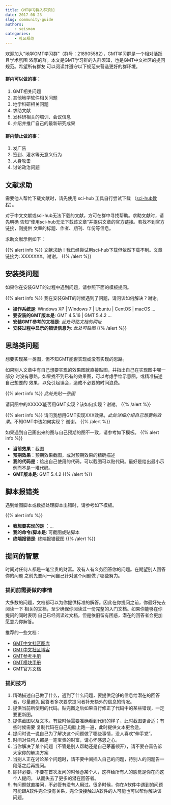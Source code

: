 ```yaml
---
title: GMT学习群入群须知
date: 2017-08-23
slug: community-guide
authors:
    - seisman
categories:
    - 社区规范
---
```


欢迎加入“地学GMT学习群”（群号：218905582），GMT学习群是一个相对活跃且学术氛围
浓厚的群。本文是GMT学习群的入群须知，也是GMT中文社区的提问规范。希望所有群友
可以阅读并遵守以下规范来营造更好的群环境。

<div class="row">
  <div class="col-md-6">
  <h4>群内可以做的事：</h4>
  <ol>
    <li>GMT相关问题</li>
    <li>其他地学软件相关问题</li>
    <li>地学科研相关问题</li>
    <li>求助文献</li>
    <li>发科研相关的培训、会议信息</li>
    <li>介绍并推广自己的最新研究成果</li>
  </ol>
  </div>
  <div class="col-md-6">
  <h4>群内禁止做的事：</h4>
  <ol>
    <li>发广告</li>
    <li>签到、灌水等无意义行为</li>
    <li>人身攻击</li>
    <li>讨论政治问题</li>
  </ol>
  </div>
</div>

## 文献求助

需要他人帮忙下载文献时，请先使用 sci-hub 工具自行尝试下载
（[sci-hub教程](http://gmt-china.org/blog/sci-hub/)）。

对于中文文献或sci-hub无法下载的文献，方可在群中寻找帮助。求助文献时，请先明确
告知“使用sci-hub无法下载该文章”并提供文章的官方链接。若找不到官方链接，则提供
文章的标题、作者、期刊、年份等信息。

求助文献示例如下：

{{% alert info %}}
文献求助！我已经尝试用sci-hub下载但依然下载不到。文章链接为: XXXXXXX。谢谢。
{{% /alert %}}

## 安装类问题

如果你在安装GMT的过程中遇到问题，请参照下面的模板提问。

{{% alert info %}}
我在安装GMT的时候遇到了问题，请问该如何解决？谢谢。

- **操作系统是**: Windows XP | Windows 7 | Ubuntu | CentOS | macOS ...
- **要安装的GMT版本是**: GMT 4.5.16 | GMT 5.4.2 ...
- **安装GMT参考的文档是**: *此处可贴文档的网址*
- **安装过程中显示的错误信息为**: *此处可贴图*
{{% /alert %}}

## 思路类问题

想要实现某一类图，但不知GMT能否实现或没有实现的思路。

如果别人文章中有自己想要实现的效果图就直接贴图，并指出自己在实现图中哪一部分
时没有思路。如果找不到已有的效果图，可以考虑手绘示意图，或精准描述自己想要的
效果，以免引起误会，造成不必要的时间浪费。

{{% alert info %}}
*此处先贴一张图*

请问图中的XXXXX能否用GMT实现？该如何实现？谢谢。
{{% /alert %}}

{{% alert info %}}
请问我想用GMT实现XXX效果。*此处详细介绍自己想要的效果*。不知GMT中该如何实现？
谢谢。
{{% /alert %}}

如果遇到自己画出来的图与自己预期的图不一致，请参考如下模板。
{{% alert info %}}
- **当前效果**：截图
- **预期效果**：预期效果截图，或对预期效果的精确描述
- **我的代码是**：给出自己使用的代码，可以截图可以贴代码。最好是给出最小示例而不是一堆代码。
- **GMT版本是**: GMT 5.4.2
{{% /alert %}}

## 脚本报错类

遇到绘图脚本或数据处理脚本出错时，请参考如下模板。

{{% alert info %}}
- **我想要实现的是** ：...
- **我的命令/脚本是**: 可截图或贴脚本
- **终端报错是**: 终端报错截图
{{% /alert %}}

## 提问的智慧

时间对任何人都是一笔宝贵的财富。没有人有义务回答你的问题。在期望别人回答你的问题
之前先要问一问自己针对这个问题做了哪些努力。

### 提问前需要做的事情

大多数的问题，文档都可以为你提供标准的解答。因此在你提问之前，你最好先去阅读一下
相关的文档，至少确保你阅读过一份完整的入门文档。如果你能够在你提问的同时表明
自己已经阅读过文档，但是依旧留有困惑，潜在的回答者会更加愿意为你解答。

推荐的一些文档：

- [GMT中文社区图库](http://gmt-china.org/gallery/)
- [GMT中文社区博客](http://gmt-china.org/blog/)
- [GMT参考手册](http://docs.gmt-china.org/)
- [GMT模块手册](http://modules.gmt-china.org/)
- [GMT官方文档](http://gmt.soest.hawaii.edu/projects/gmt/wiki/Documentation)

### 提问技巧

1. 精确描述自己做了什么，遇到了什么问题，要提供足够的信息给潜在的回答者，尽量避免
   回答者多次要求提问者补充额外的信息的情况。
2. 提供当前所使用的代码。贴完图之后如果自行修正了代码中的某些错误，一定要更新图。
3. 提供截图以及文本。有些时候需要准确看到代码的样子，此时截图更合适；有些时候需要
   复制代码在自己电脑上跑一遍，此时提供文本更合适。
4. 提问时说一说自己为了解决这个问题做了哪些事情，没人喜欢“伸手党”。
5. 时间对任何人都是一笔宝贵的财富，请心怀感恩之心。
6. 当你解决了某个问题（不管是别人帮助还是自己茅塞顿开），请不要吝啬告诉大家你的解决方案
7. 当别人正在讨论某个问题时，请不要中间插入自己的问题，待别人的问题告一段落之后再提问。
8. 除非必要，不要在首次发问的时候@某个人，这样给所有人的感觉是你在向这个人提问，
   从而失去了更多的潜在回答者。
9. 有问题就直接问，不必管有没有人用过。很多时候，你在A软件中遇到的问题可能跟A软件完全没有关系，完全没接触过A软件的人可能也可以帮你解决该问题。
